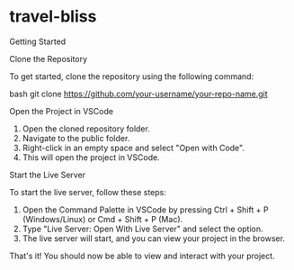 # travel-bliss
Getting Started


Clone the Repository


To get started, clone the repository using the following command:


bash
git clone https://github.com/your-username/your-repo-name.git


Open the Project in VSCode


1. Open the cloned repository folder.
2. Navigate to the public folder.
3. Right-click in an empty space and select "Open with Code".
4. This will open the project in VSCode.

Start the Live Server


To start the live server, follow these steps:

1. Open the Command Palette in VSCode by pressing Ctrl + Shift + P (Windows/Linux) or Cmd + Shift + P (Mac).
2. Type "Live Server: Open With Live Server" and select the option.
3. The live server will start, and you can view your project in the browser.

That's it! You should now be able to view and interact with your project.
